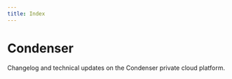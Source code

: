 ```yaml
---
title: Index
---
```


# Condenser

Changelog and technical updates on the Condenser private cloud platform.
